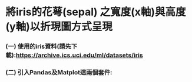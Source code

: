 # 將iris的花萼(sepal) 之寬度(x軸)與高度(y軸)以折現圖方式呈現
### (一) 使用的iris資料(請先下載):https://archive.ics.uci.edu/ml/datasets/iris
### (二) 引入Pandas及Matplot這兩個套件:


